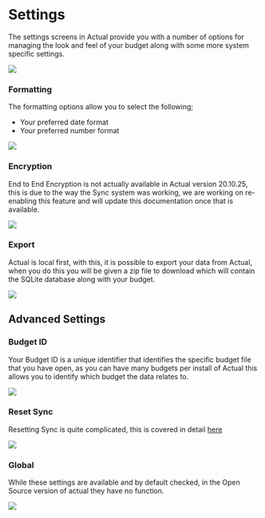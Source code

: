 # Settings

The settings screens in Actual provide you with a number of options for managing the look and feel of your budget along with some more system specific settings.

![](/img/using-actual/settings-1.png)

### Formatting

The formatting options allow you to select the following;

- Your preferred date format
- Your preferred number format

![](/img/using-actual/settings-1.png)

### Encryption

End to End Encryption is not actually available in Actual version 20.10.25, this is due to the way the Sync system was working, we are working on re-enabling this feature and will update this documentation once that is available.

![](/img/using-actual/settings-1.png)

### Export

Actual is local first, with this, it is possible to export your data from Actual, when you do this you will be given a zip file to download which will contain the SQLite database along with your budget.

![](/img/using-actual/settings-1.png)

## Advanced Settings

### Budget ID

Your Budget ID is a unique identifier that identifies the specific budget file that you have open, as you can have many budgets per install of Actual this allows you to identify which budget the data relates to.

![](/img/using-actual/settings-2.png)

### Reset Sync

Resetting Sync is quite complicated, this is covered in detail [here](../getting-started/sync.md#what-does-resetting-sync-mean)

![](/img/using-actual/settings-2.png)

### Global

While these settings are available and by default checked, in the Open Source version of actual they have no function.

![](/img/using-actual/settings-3.png)
